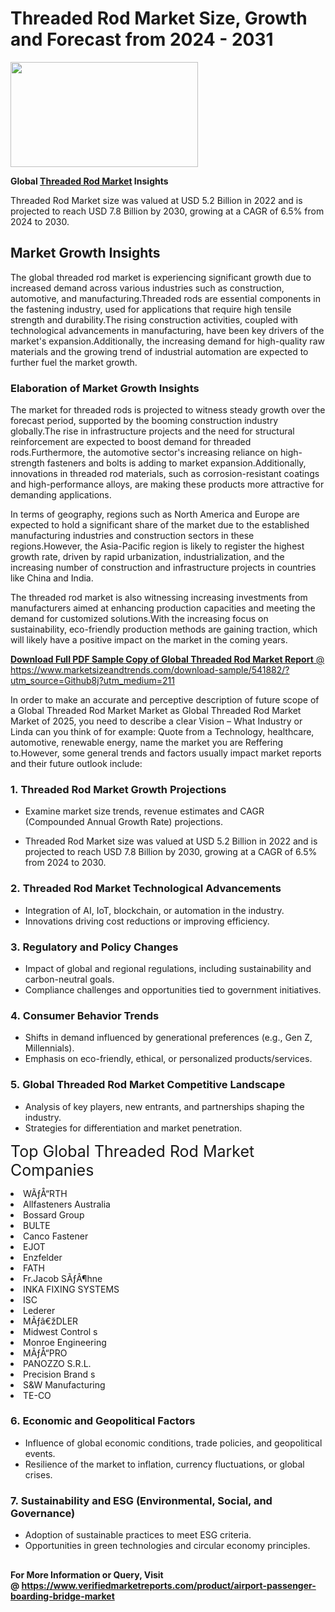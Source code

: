 <H1>Threaded Rod Market Size, Growth and Forecast from 2024 - 2031</H1><img class="aligncenter size-medium wp-image-584254" src="https://thirdeyenews.in/wp-content/uploads/2024/09/Global-Market-Research-300x168.jpeg" alt="" width="300" height="168" /><p><strong>Global&nbsp;<a href="https://www.marketsizeandtrends.com/download-sample/541882/?utm_source=Github8j?utm_medium=211">Threaded Rod Market</a> Insights</strong></p><p>Threaded Rod Market size was valued at USD 5.2 Billion in 2022 and is projected to reach USD 7.8 Billion by 2030, growing at a CAGR of 6.5% from 2024 to 2030.</p><p><!DOCTYPE html> <html lang="en"> <head> <meta charset="UTF-8"> <meta name="viewport" content="width=device-width, initial-scale=1.0"> <title>Threaded Rod Market Growth Insights</title> </head> <body> <h2>Market Growth Insights</h2> <p>The global threaded rod market is experiencing significant growth due to increased demand across various industries such as construction, automotive, and manufacturing.Threaded rods are essential components in the fastening industry, used for applications that require high tensile strength and durability.The rising construction activities, coupled with technological advancements in manufacturing, have been key drivers of the market's expansion.Additionally, the increasing demand for high-quality raw materials and the growing trend of industrial automation are expected to further fuel the market growth.</p> <p><a href="#"></a></p> <h3>Elaboration of Market Growth Insights</h3> <p>The market for threaded rods is projected to witness steady growth over the forecast period, supported by the booming construction industry globally.The rise in infrastructure projects and the need for structural reinforcement are expected to boost demand for threaded rods.Furthermore, the automotive sector's increasing reliance on high-strength fasteners and bolts is adding to market expansion.Additionally, innovations in threaded rod materials, such as corrosion-resistant coatings and high-performance alloys, are making these products more attractive for demanding applications.</p> <p>In terms of geography, regions such as North America and Europe are expected to hold a significant share of the market due to the established manufacturing industries and construction sectors in these regions.However, the Asia-Pacific region is likely to register the highest growth rate, driven by rapid urbanization, industrialization, and the increasing number of construction and infrastructure projects in countries like China and India.</p> <p>The threaded rod market is also witnessing increasing investments from manufacturers aimed at enhancing production capacities and meeting the demand for customized solutions.With the increasing focus on sustainability, eco-friendly production methods are gaining traction, which will likely have a positive impact on the market in the coming years.</p> <p><a href="#"></p><p><span class=""><strong>Download Full PDF Sample Copy of Global Threaded Rod Market Report</strong> @ <a href="https://www.marketsizeandtrends.com/download-sample/541882/?utm_source=Github8j?utm_medium=211" target="_blank">https://www.marketsizeandtrends.com/download-sample/541882/?utm_source=Github8j?utm_medium=211</a></span></p><p>In order to make an accurate and perceptive description of future scope of a Global&nbsp;Threaded Rod Market Market as Global&nbsp;Threaded Rod Market Market of 2025, you need to describe a clear Vision &ndash; What Industry or Linda can you think of for example: Quote from a Technology, healthcare, automotive, renewable energy, name the market you are Reffering to.However, some general trends and factors usually impact market reports and their future outlook include:</p><h3>1.&nbsp;<strong>Threaded Rod Market Growth Projections</strong></h3><ul><li>Examine market size trends, revenue estimates and CAGR (Compounded Annual Growth Rate) projections.</li><li><p>Threaded Rod Market size was valued at USD 5.2 Billion in 2022 and is projected to reach USD 7.8 Billion by 2030, growing at a CAGR of 6.5% from 2024 to 2030.</p></li></ul><h3>2.&nbsp;<strong>Threaded Rod Market Technological Advancements</strong></h3><ul><li>Integration of AI, IoT, blockchain, or automation in the industry.</li><li>Innovations driving cost reductions or improving efficiency.</li></ul><h3>3.&nbsp;<strong>Regulatory and Policy Changes</strong></h3><ul><li>Impact of global and regional regulations, including sustainability and carbon-neutral goals.</li><li>Compliance challenges and opportunities tied to government initiatives.</li></ul><h3>4.&nbsp;<strong>Consumer Behavior Trends</strong></h3><ul><li>Shifts in demand influenced by generational preferences (e.g., Gen Z, Millennials).</li><li>Emphasis on eco-friendly, ethical, or personalized products/services.</li></ul><h3>5.&nbsp;<strong>Global Threaded Rod Market Competitive Landscape</strong></h3><ul><li>Analysis of key players, new entrants, and partnerships shaping the industry.</li><li>Strategies for differentiation and market penetration.</li></ul><p data-pm-slice="1 1 []"><span style="color: inherit; font-family: inherit; font-size: 25px;">Top Global Threaded Rod Market Companies</span></p><div class="" data-test-id=""><p><li>WÃƒÅ“RTH</li><li> Allfasteners Australia</li><li> Bossard Group</li><li> BULTE</li><li> Canco Fastener</li><li> EJOT</li><li> Enzfelder</li><li> FATH</li><li> Fr.Jacob SÃƒÂ¶hne</li><li> INKA FIXING SYSTEMS</li><li> ISC</li><li> Lederer</li><li> MÃƒâ€žDLER</li><li> Midwest Control s</li><li> Monroe Engineering</li><li> MÃƒÅ“PRO</li><li> PANOZZO S.R.L.</li><li> Precision Brand s</li><li> S&W Manufacturing</li><li> TE-CO</li></p></div><h3>6.&nbsp;<strong>Economic and Geopolitical Factors</strong></h3><ul><li>Influence of global economic conditions, trade policies, and geopolitical events.</li><li>Resilience of the market to inflation, currency fluctuations, or global crises.</li></ul><h3>7.&nbsp;<strong>Sustainability and ESG (Environmental, Social, and Governance)</strong></h3><ul><li>Adoption of sustainable practices to meet ESG criteria.</li><li>Opportunities in green technologies and circular economy principles.</li></ul><h2><strong style="font-size: 14px;">For More Information or Query, Visit @&nbsp;</strong><a style="background-color: #ffffff; font-size: 14px;" href="https://www.marketsizeandtrends.com/report/threaded-rod-market/" target="_blank">https://www.verifiedmarketreports.com/product/airport-passenger-boarding-bridge-market</a></h2>